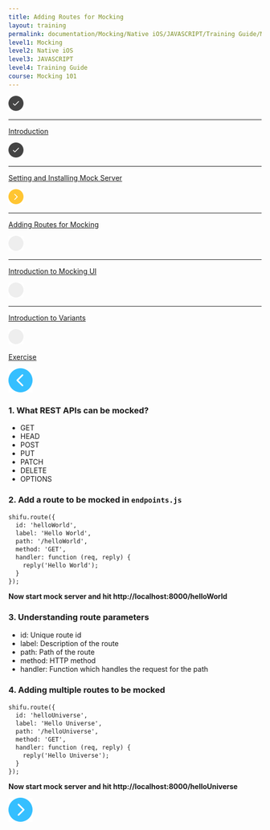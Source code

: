 ```yaml
---
title: Adding Routes for Mocking
layout: training
permalink: documentation/Mocking/Native iOS/JAVASCRIPT/Training Guide/Mocking 101/Adding Routes for Mocking
level1: Mocking
level2: Native iOS
level3: JAVASCRIPT
level4: Training Guide
course: Mocking 101
---
```

<div class="sidebar">
<div class="training-doc-link">
<div class ="training-doc-link-left">
<img class="training-doc-link-left__img" src="/images/training/checked.png" srcset="/images/training/checked%402x.png 2x, /images/training/checked%403x.png 3x" /><hr class="training-doc-link-left__hr training-doc-link-left__hr-completed" /></div>
<p class="training-doc-link__text">
<a class="training-doc-link__text-completed" href="./Introduction">Introduction</a></p>
</div>
<div class="training-doc-link">
<div class ="training-doc-link-left">
<img class="training-doc-link-left__img" src="/images/training/checked.png" srcset="/images/training/checked%402x.png 2x, /images/training/checked%403x.png 3x" /><hr class="training-doc-link-left__hr training-doc-link-left__hr-completed" /></div>
<p class="training-doc-link__text">
<a class="training-doc-link__text-completed" href="./Setting and Installing Mock Server">Setting and Installing Mock Server</a></p>
</div>
<div class="training-doc-link">
<div class ="training-doc-link-left">
<img class="training-doc-link-left__img" src="/images/training/actived.png" srcset="/images/training/actived%402x.png 2x, /images/training/actived%403x.png 3x" /><hr class="training-doc-link-left__hr training-doc-link-left__hr-pending" /></div>
<p class="training-doc-link__text">
<a class="training-doc-link__text-current" href="./Adding Routes for Mocking">Adding Routes for Mocking</a></p>
</div>
<div class="training-doc-link">
<div class ="training-doc-link-left">
<img class="training-doc-link-left__img" src="/images/training/unread.png" srcset="/images/training/unread%402x.png 2x, /images/training/unread%403x.png 3x" /><hr class="training-doc-link-left__hr training-doc-link-left__hr-pending" /></div>
<p class="training-doc-link__text">
<a class="training-doc-link__text-pending" href="./Introduction to Mocking UI">Introduction to Mocking UI</a></p>
</div>
<div class="training-doc-link">
<div class ="training-doc-link-left">
<img class="training-doc-link-left__img" src="/images/training/unread.png" srcset="/images/training/unread%402x.png 2x, /images/training/unread%403x.png 3x" /><hr class="training-doc-link-left__hr training-doc-link-left__hr-pending" /></div>
<p class="training-doc-link__text">
<a class="training-doc-link__text-pending" href="./Introduction to Variants">Introduction to Variants</a></p>
</div>
<div class="training-doc-link">
<div class ="training-doc-link-left">
<img class="training-doc-link-left__img" src="/images/training/unread.png" srcset="/images/training/unread%402x.png 2x, /images/training/unread%403x.png 3x" /></div>
<p class="training-doc-link__text">
<a class="training-doc-link__text-pending" href="./Exercise">Exercise</a></p>
</div>
</div>
<div class="training-doc-nav-btn">
<a href="./Setting and Installing Mock Server"><img src="/images/training/btn-left.png" srcset="/images/training/btn-left%402x.png 2x, /images/training/btn-left%403x.png 3x" /></a>
</div>
<div class="training-content markdown">
<h3>1. What REST APIs can be mocked?</h3>
<ul>
<li>GET</li>
<li>HEAD</li>
<li>POST</li>
<li>PUT</li>
<li>PATCH</li>
<li>DELETE</li>
<li>OPTIONS</li>
</ul>
<h3>2. Add a route to be mocked in <code>endpoints.js</code></h3>
<pre><code class="language-js">shifu.route({
  id: 'helloWorld',
  label: 'Hello World',
  path: '/helloWorld',
  method: 'GET',
  handler: function (req, reply) {
    reply('Hello World');
  }
});
</code></pre>
<p><strong>Now start mock server and hit http://localhost:8000/helloWorld</strong></p>
<h3>3. Understanding route parameters</h3>
<ul>
<li>id: Unique route id</li>
<li>label: Description of the route</li>
<li>path: Path of the route</li>
<li>method: HTTP method</li>
<li>handler: Function which handles the request for the path</li>
</ul>
<h3>4. Adding multiple routes to be mocked</h3>
<pre><code class="language-js">shifu.route({
  id: 'helloUniverse',
  label: 'Hello Universe',
  path: '/helloUniverse',
  method: 'GET',
  handler: function (req, reply) {
    reply('Hello Universe');
  }
});
</code></pre>
<p><strong>Now start mock server and hit http://localhost:8000/helloUniverse</strong></p>
</div>
<div class="training-doc-nav-btn">
<a href="./Introduction to Mocking UI"><img src="/images/training/btn-right.png" srcset="/images/training/btn-right%402x.png 2x, /images/training/btn-right%403x.png 3x" /></a>
</div>
